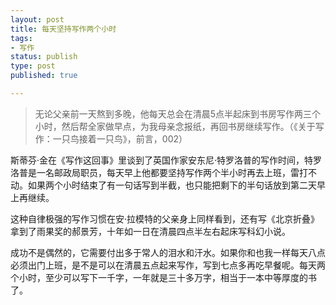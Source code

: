 ```yaml
--- 
layout: post
title: 每天坚持写作两个小时
tags: 
- 写作
status: publish
type: post
published: true

---
```


> 无论父亲前一天熬到多晚，他每天总会在清晨5点半起床到书房写作两三个小时，然后帮全家做早点，为我母亲念报纸，再回书房继续写作。（《关于写作：一只鸟接着一只鸟》，前言，002）

斯蒂芬·金在《写作这回事》里谈到了英国作家安东尼·特罗洛普的写作时间，特罗洛普是一名邮政局职员，每天早上他都要坚持写作两个半小时再去上班，雷打不动。如果两个小时结束了有一句话写到半截，也只能把剩下的半句话放到第二天早上再继续。

这种自律极强的写作习惯在安·拉模特的父亲身上同样看到，还有写《北京折叠》拿到了雨果奖的郝景芳，十年如一日在清晨四点半左右起床写科幻小说。

成功不是偶然的，它需要付出多于常人的泪水和汗水。如果你和也我一样每天八点必须出门上班，是不是可以在清晨五点起来写作，写到七点多再吃早餐呢。每天两个小时，至少可以写下一千字，一年就是三十多万字，相当于一本中等厚度的书了。

